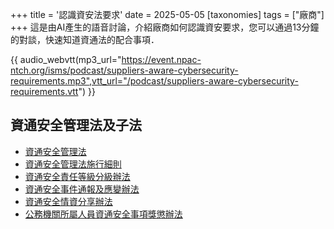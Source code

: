 +++
title = '認識資安法要求'
date = 2025-05-05
[taxonomies]
tags = ["廠商"]
+++
這是由AI產生的語音討論，介紹廠商如何認識資安要求，您可以通過13分鐘的對談，快速知道資通法的配合事項．
<!-- more -->

{{ audio_webvtt(mp3_url="https://event.npac-ntch.org/isms/podcast/suppliers-aware-cybersecurity-requirements.mp3",vtt_url="/podcast/suppliers-aware-cybersecurity-requirements.vtt") }}

## 資通安全管理法及子法
- [資通安全管理法](https://law.moj.gov.tw/LawClass/LawAll.aspx?pcode=A0030297) 
- [資通安全管理法施行細則](https://law.moj.gov.tw/LawClass/LawAll.aspx?pcode=A0030303)
- [資通安全責任等級分級辦法](https://law.moj.gov.tw/LawClass/LawAll.aspx?pcode=A0030304)
- [資通安全事件通報及應變辦法](https://law.moj.gov.tw/LawClass/LawAll.aspx?pcode=A0030305)
- [資通安全情資分享辦法](https://law.moj.gov.tw/LawClass/LawAll.aspx?pcode=A0030307)
- [公務機關所屬人員資通安全事項獎懲辦法](https://law.moj.gov.tw/LawClass/LawAll.aspx?pcode=A0030308)
